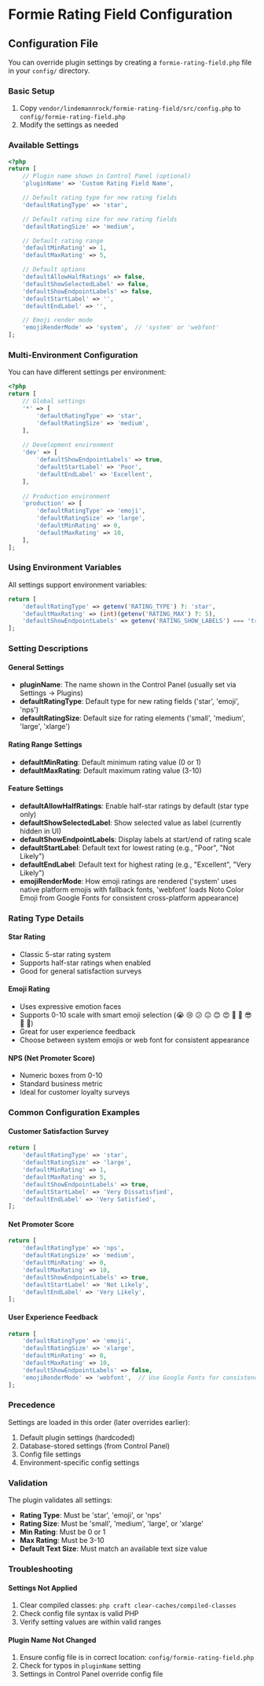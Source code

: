 # Formie Rating Field Configuration

## Configuration File

You can override plugin settings by creating a `formie-rating-field.php` file in your `config/` directory.

### Basic Setup

1. Copy `vendor/lindemannrock/formie-rating-field/src/config.php` to `config/formie-rating-field.php`
2. Modify the settings as needed

### Available Settings

```php
<?php
return [
    // Plugin name shown in Control Panel (optional)
    'pluginName' => 'Custom Rating Field Name',

    // Default rating type for new rating fields
    'defaultRatingType' => 'star',

    // Default rating size for new rating fields
    'defaultRatingSize' => 'medium',

    // Default rating range
    'defaultMinRating' => 1,
    'defaultMaxRating' => 5,

    // Default options
    'defaultAllowHalfRatings' => false,
    'defaultShowSelectedLabel' => false,
    'defaultShowEndpointLabels' => false,
    'defaultStartLabel' => '',
    'defaultEndLabel' => '',

    // Emoji render mode
    'emojiRenderMode' => 'system',  // 'system' or 'webfont'
];
```

### Multi-Environment Configuration

You can have different settings per environment:

```php
<?php
return [
    // Global settings
    '*' => [
        'defaultRatingType' => 'star',
        'defaultRatingSize' => 'medium',
    ],
    
    // Development environment
    'dev' => [
        'defaultShowEndpointLabels' => true,
        'defaultStartLabel' => 'Poor',
        'defaultEndLabel' => 'Excellent',
    ],
    
    // Production environment
    'production' => [
        'defaultRatingType' => 'emoji',
        'defaultRatingSize' => 'large',
        'defaultMinRating' => 0,
        'defaultMaxRating' => 10,
    ],
];
```

### Using Environment Variables

All settings support environment variables:

```php
return [
    'defaultRatingType' => getenv('RATING_TYPE') ?: 'star',
    'defaultMaxRating' => (int)(getenv('RATING_MAX') ?: 5),
    'defaultShowEndpointLabels' => getenv('RATING_SHOW_LABELS') === 'true',
];
```

### Setting Descriptions

#### General Settings

- **pluginName**: The name shown in the Control Panel (usually set via Settings → Plugins)
- **defaultRatingType**: Default type for new rating fields ('star', 'emoji', 'nps')
- **defaultRatingSize**: Default size for rating elements ('small', 'medium', 'large', 'xlarge')

#### Rating Range Settings

- **defaultMinRating**: Default minimum rating value (0 or 1)
- **defaultMaxRating**: Default maximum rating value (3-10)

#### Feature Settings

- **defaultAllowHalfRatings**: Enable half-star ratings by default (star type only)
- **defaultShowSelectedLabel**: Show selected value as label (currently hidden in UI)
- **defaultShowEndpointLabels**: Display labels at start/end of rating scale
- **defaultStartLabel**: Default text for lowest rating (e.g., "Poor", "Not Likely")
- **defaultEndLabel**: Default text for highest rating (e.g., "Excellent", "Very Likely")
- **emojiRenderMode**: How emoji ratings are rendered ('system' uses native platform emojis with fallback fonts, 'webfont' loads Noto Color Emoji from Google Fonts for consistent cross-platform appearance)

### Rating Type Details

#### Star Rating
- Classic 5-star rating system
- Supports half-star ratings when enabled
- Good for general satisfaction surveys

#### Emoji Rating
- Uses expressive emotion faces
- Supports 0-10 scale with smart emoji selection (😭 😢 😕 😐 😊 😍 🤩 🥰 😎 🤗 🥳)
- Great for user experience feedback
- Choose between system emojis or web font for consistent appearance

#### NPS (Net Promoter Score)
- Numeric boxes from 0-10
- Standard business metric
- Ideal for customer loyalty surveys

### Common Configuration Examples

#### Customer Satisfaction Survey
```php
return [
    'defaultRatingType' => 'star',
    'defaultRatingSize' => 'large',
    'defaultMinRating' => 1,
    'defaultMaxRating' => 5,
    'defaultShowEndpointLabels' => true,
    'defaultStartLabel' => 'Very Dissatisfied',
    'defaultEndLabel' => 'Very Satisfied',
];
```

#### Net Promoter Score
```php
return [
    'defaultRatingType' => 'nps',
    'defaultRatingSize' => 'medium',
    'defaultMinRating' => 0,
    'defaultMaxRating' => 10,
    'defaultShowEndpointLabels' => true,
    'defaultStartLabel' => 'Not Likely',
    'defaultEndLabel' => 'Very Likely',
];
```

#### User Experience Feedback
```php
return [
    'defaultRatingType' => 'emoji',
    'defaultRatingSize' => 'xlarge',
    'defaultMinRating' => 0,
    'defaultMaxRating' => 10,
    'defaultShowEndpointLabels' => false,
    'emojiRenderMode' => 'webfont',  // Use Google Fonts for consistency
];
```

### Precedence

Settings are loaded in this order (later overrides earlier):

1. Default plugin settings (hardcoded)
2. Database-stored settings (from Control Panel)
3. Config file settings
4. Environment-specific config settings

### Validation

The plugin validates all settings:
- **Rating Type**: Must be 'star', 'emoji', or 'nps'
- **Rating Size**: Must be 'small', 'medium', 'large', or 'xlarge'  
- **Min Rating**: Must be 0 or 1
- **Max Rating**: Must be 3-10
- **Default Text Size**: Must match an available text size value

### Troubleshooting

#### Settings Not Applied
1. Clear compiled classes: `php craft clear-caches/compiled-classes`
2. Check config file syntax is valid PHP
3. Verify setting values are within valid ranges

#### Plugin Name Not Changed
1. Ensure config file is in correct location: `config/formie-rating-field.php`
2. Check for typos in `pluginName` setting
3. Settings in Control Panel override config file